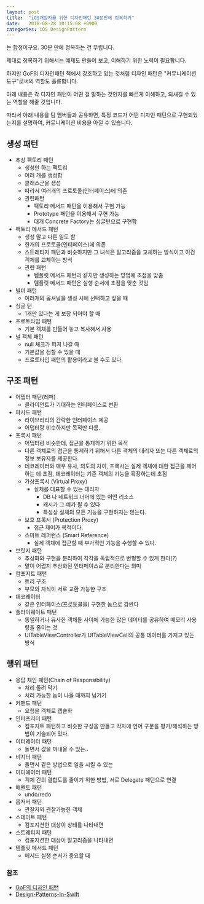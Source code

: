 ```yaml
---
layout: post
title:  "iOS개발자를 위한 디자인패턴 30분만에 정복하기"
date:   2018-08-28 10:15:08 +0900
categories: iOS DesignPattern
---
```


는 함정이구요. 30분 만에 정복하는 건 무립니다.

제대로 정복하기 위해서는 예제도 만들어 보고, 이해하기 위한 노력이 필요합니다.

하지만 GoF의 디자인패턴 책에서 강조하고 있는 것처럼 디자인 패턴은 "커뮤니케이션 도구"로써의 역할도 훌륭합니다.

아래 내용은 각 디자인 패턴이 어떤 걸 말하는 것인지를 빠르게 이해하고, 되새길 수 있는 역할을 해줄 것입니다.

따라서 아래 내용을 팀 멤버들과 공유하면, 특정 코드가 어떤 디자인 패턴으로 구현되었는지를 설명하여, 커뮤니케이션 비용을 아낄 수 있습니다.

## 생성 패턴

* 추상 팩토리 패턴
    * 생성만 하는 팩토리
    * 여러 개를 생성함
    * 클래스군을 생성
    * 따라서 여러개의 프로토콜(인터페이스)에 의존
    * 관련패턴
        * 팩토리 메서드 패턴을 이용해서 구현 가능
        * Prototype 패턴을 이용해서 구현 가능
        * 대개 Concrete Factory는 싱글턴으로 구현함
* 팩토리 메서드 패턴
    * 생성 말고 다른 일도 함
    * 한개의 프로토콜(인터페이스)에 의존
    * 스트레티지 패턴과 비슷하지만 그 녀석은 알고리즘을 교체하는 방식이고 이건 객체를 교체하는 방식
    * 관련 패턴
        * 템플릿 메서드 패턴과 같지만 생성하는 방법에 초점을 맞춤
        * 템플릿 메서드 패턴은 실행 순서에 초점을 맞춘 것임
* 빌더 패턴
    * 여러개의 옵셔널을 생성 시에 선택하고 싶을 때
* 싱글 턴
    * 1개만 있다는 게 보장 되어야 할 때
* 프로토타입 패턴
    * 기본 객체를 만들어 놓고 복사해서 사용
* 널 객체 패턴
    * null 체크가 퍼져 나갈 때
    * 기본값을 정할 수 있을 때
    * 프로토타입 패턴의 활용이라고 볼 수도 있다.

## 구조 패턴

* 어댑터 패턴(레퍼)
    * 클라이언트가 기대하는 인터페이스로 변환
* 파사드 패턴
    * 라이브러리의 간략한 인터페이스 제공
    * 어댑터랑 비슷하지만 목적만 다름.
* 프록시 패턴
    * 어댑터랑 비슷한데, 접근을 통제하기 위한 목적
    * 다른 객체로의 접근을 통제하기 위해서 다른 객체의 대리자 또는 다른 객체로의 정보 보유자를 제공한다.
    * 데코레이터와 매우 유사, 의도의 차이, 프록시는 실제 객체에 대한 접근을 제어하는 데 초점, 데코레이터는 기존 객체의 기능을 확장하는데 초점
    * 가상프록시 (Virtual Proxy)
        * 실체를 대표할 수 있는 대리자
            * DB 나 네트워크 너머에 있는 어떤 리소스
            * 캐시가 그 예가 될 수 있다
            * 특성상 실체의 모든 기능을 구현하지는 않는다.
    * 보호 프록시 (Protection Proxy)
        * 접근 제어가 목적이다.
    * 스마트 레퍼런스 (Smart Reference)
        * 실제 객체에 접근할 때 부가적인 기능을 수행할 수 있다.
* 브릿지 패턴
    * 추상화와 구현을 분리하여 각각을 독립적으로 변형할 수 있게 한다(?)
    * 말이 어렵지 추상화된 인터페이스로 분리한다는 의미
* 컴포지트 패턴
    * 트리 구조
    * 부모와 자식이 서로 교환 가능한 구조
* 데코레이터
    * 같은 인터페이스(프로토콜을) 구현한 놈으로 감싼다
* 플라이웨이트 패턴
    * 동일하거나 유사한 객체들 사이에 가능한 많은 데이터를 공유하여 메모리 사용량을 줄이는 것
    * UITableViewController가 UITableViewCell의 공통 데이터를 가지고 있는 방식

## 행위 패턴
* 응답 체인 패턴(Chain of Responsibility)
    * 처리 돌려 막기
    * 처리 가능한 놈이 나올 때까지 넘기기
* 커맨드 패턴
    * 요청을 객체로 캡슐화
* 인터프리터 패턴
    * 컴포지트 패턴하고 비슷한 구성을 만들고 각자에 언어 구문을 평가/해석하는 방법이 기술되어 있다.
* 이터레이터 패턴
    * 돌면서 값을 꺼내올 수 있는..
* 비지터 패턴
    * 돌면서 같은 방법으로 일을 시킬 수 있는
* 미디에이터 패턴
    * 객체 간의 결합도를 줄이기 위한 방법, 서로 Delegate 패턴으로 연결
* 메멘토 패턴
    * undo/redo
* 옵저버 패턴
    * 관찰자와 관찰가능한 객체
* 스테이트 패턴
    * 컴포지션한 대상이 상태를 나타내면
* 스트레티지 패턴
    * 컴포지션한 대상이 알고리즘을 나타내면
* 템플릿 메서드 패턴
    * 메서드 실행 순서가 중요할 때





### 참조
* [GoF의 디자인 패턴](https://g.co/kgs/65woDF)
* [Design-Patterns-In-Swift](https://github.com/ochococo/Design-Patterns-In-Swift)